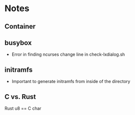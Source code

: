# Notes

## Container


## busybox

* Error in finding ncurses
change line in check-lxdialog.sh

## initramfs

* Important to generate initramfs from inside of the directory

## C vs. Rust
Rust u8 == C char